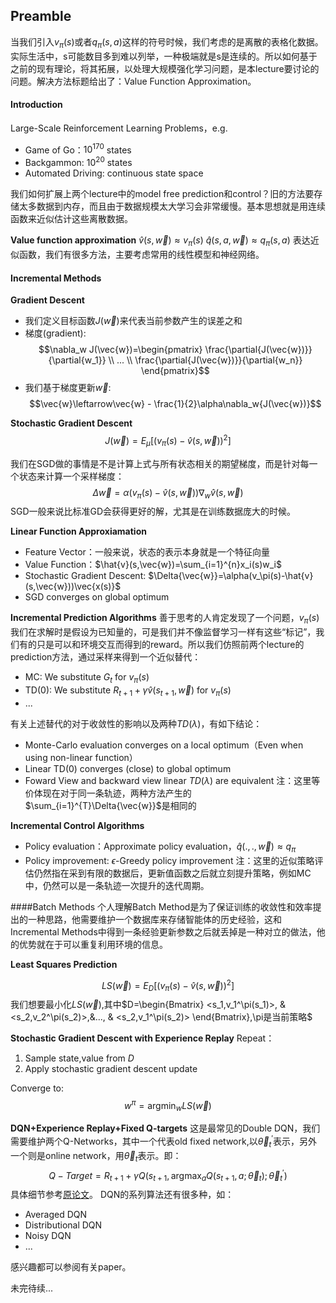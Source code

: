 ## Preamble
当我们引入$v_\pi(s)$或者$q_\pi(s,a)$这样的符号时候，我们考虑的是离散的表格化数据。实际生活中，s可能数目多到难以列举，一种极端就是s是连续的。所以如何基于之前的现有理论，将其拓展，以处理大规模强化学习问题，是本lecture要讨论的问题。解决方法标题给出了：Value Function Approximation。

#### Introduction
Large-Scale Reinforcement Learning Problems，e.g.
- Game of Go：$10^{170}$ states
- Backgammon: $10^{20}$ states
- Automated Driving: continuous state space

我们如何扩展上两个lecture中的model free prediction和control？旧的方法要存储太多数据到内存，而且由于数据规模太大学习会非常缓慢。基本思想就是用连续函数来近似估计这些离散数据。

**Value function approximation**
$\hat{v}(s,\vec{w})\approx v_\pi(s)$
$\hat{q}(s,a,\vec{w})\approx q_\pi(s,a)$
表达近似函数，我们有很多方法，主要考虑常用的线性模型和神经网络。

#### Incremental Methods
**Gradient Descent**
- 我们定义目标函数$J(\vec{w})$来代表当前参数产生的误差之和
- 梯度(gradient):
$$\nabla_w J(\vec{w})=\begin{pmatrix}
\frac{\partial{J(\vec{w})}}{\partial{w_1}} \\
... \\
\frac{\partial{J(\vec{w})}}{\partial{w_n}}
\end{pmatrix}$$
- 我们基于梯度更新$\vec{w}$:
$$\vec{w}\leftarrow\vec{w} - \frac{1}{2}\alpha\nabla_w{J(\vec{w})}$$

**Stochastic Gradient Descent**
$$J(\vec{w})=E_\mu[(v_\pi(s)-\hat{v}(s,\vec{w}))^2]$$

我们在SGD做的事情是不是计算上式与所有状态相关的期望梯度，而是针对每一个状态来计算一个采样梯度：
$$\Delta{\vec{w}}=\alpha(v_\pi(s)-\hat{v}(s,\vec{w}))\nabla_w{\hat{v}(s,\vec{w})}$$
SGD一般来说比标准GD会获得更好的解，尤其是在训练数据庞大的时候。

**Linear Function Approxiamation**
- Feature Vector：一般来说，状态的表示本身就是一个特征向量
- Value Function：$\hat{v}(s,\vec{w})=\sum_{i=1}^{n}x_i(s)w_i$
- Stochastic Gradient Descent: $\Delta{\vec{w}}=\alpha(v_\pi(s)-\hat{v}(s,\vec{w}))\vec{x(s)}$
- SGD converges on global optimum

**Incremental Prediction Algorithms**
善于思考的人肯定发现了一个问题，$v_\pi(s)$我们在求解时是假设为已知量的，可是我们并不像监督学习一样有这些“标记”，我们有的只是可以和环境交互而得到的reward。所以我们仿照前两个lecture的prediction方法，通过采样来得到一个近似替代：
- MC:     We substitute $G_t$ for $v_\pi(s)$
- TD(0): We substitute $R_{t+1}+\gamma\hat{v}(s_{t+1},\vec{w})$ for $v_\pi(s)$
- ...

有关上述替代的对于收敛性的影响以及两种$TD(\lambda)$，有如下结论：
- Monte-Carlo evaluation converges on a local optimum（Even when using non-linear function）
- Linear TD(0) converges (close) to global optimum
- Foward View and backward view linear $TD(\lambda)$ are equivalent
注：这里等价体现在对于同一条轨迹，两种方法产生的$\sum_{i=1}^{T}\Delta{\vec{w}}$是相同的

**Incremental Control Algorithms**
- Policy evaluation：Approximate policy evaluation，$\hat{q}(.,.,\vec{w})\approx{q_\pi}$
- Policy improvement: $\epsilon$-Greedy policy improvement
注：这里的近似策略评估仍然指在采到有限的数据后，更新值函数之后就立刻提升策略，例如MC中，仍然可以是一条轨迹一次提升的迭代周期。

####Batch Methods
个人理解Batch Method是为了保证训练的收敛性和效率提出的一种思路，他需要维护一个数据库来存储智能体的历史经验，这和Incremental Methods中得到一条经验更新参数之后就丢掉是一种对立的做法，他的优势就在于可以重复利用环境的信息。

**Least Squares Prediction**

$$LS(\vec{w})=E_D[(v_\pi(s)-\hat{v}(s,\vec{w}))^2]$$
我们想要最小化$LS(\vec{w})$,其中$D=\begin{Bmatrix}
<s_1,v_1^\pi(s_1)>, & <s_2,v_2^\pi(s_2)>,&..., & <s_2,v_1^\pi(s_2)>
\end{Bmatrix},\pi是当前策略$

**Stochastic Gradient Descent with Experience Replay**
Repeat：
1. Sample state,value from  $D$
2. Apply stochastic gradient descent update

Converge to:
$$w^\pi=\mathop{\arg\min}_{w}LS(\vec{w})$$

 **DQN+Experience Replay+Fixed Q-targets**
 这是最常见的Double DQN，我们需要维护两个Q-Networks，其中一个代表old fixed network,以$\vec\theta_t^{\prime}$表示，另外一个则是online network，用$\vec\theta_{t}$表示。即：
$$Q-Target = R_{t+1}+\gamma{Q(s_{t+1},\mathop{\arg\max}_aQ(s_{t+1},a;\vec\theta_{t});\vec\theta_t^{\prime})}$$
具体细节参考[原论文](https://arxiv.org/pdf/1509.06461.pdf)。
DQN的系列算法还有很多种，如：
- Averaged DQN
-  Distributional DQN
-  Noisy DQN
-  ...

感兴趣都可以参阅有关paper。

未完待续...


